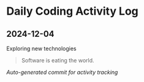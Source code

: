 # Daily Coding Activity Log

## 2024-12-04

Exploring new technologies

> Software is eating the world.

*Auto-generated commit for activity tracking*
